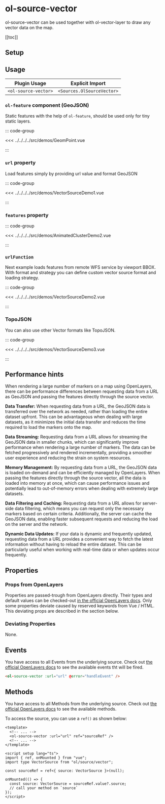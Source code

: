 # ol-source-vector

ol-source-vector can be used together with ol-vector-layer to draw any vector data on the map.

[[toc]]

<script setup>
import GeomPoint from "@demos/GeomPoint.vue"
import VectorSourceDemo1 from "@demos/VectorSourceDemo1.vue"
import VectorSourceDemo2 from "@demos/VectorSourceDemo2.vue"
import VectorSourceDemo3 from "@demos/VectorSourceDemo3.vue"
import AnimatedClusterDemo2 from "@demos/AnimatedClusterDemo2.vue"
</script>

## Setup

<!--@include: ../../sources.plugin.md-->

## Usage

| Plugin Usage         |      Explicit Import       |
| -------------------- | :------------------------: |
| `<ol-source-vector>` | `<Sources.OlSourceVector>` |

### `ol-feature` component (GeoJSON)

Static features with the help of `ol-feature`, should be used only for tiny static layers.

<ClientOnly>
<GeomPoint />
</ClientOnly>

::: code-group

<<< ../../../../src/demos/GeomPoint.vue

:::

### `url` property

Load features simply by providing url value and format GeoJSON

<ClientOnly>
<VectorSourceDemo1 />
</ClientOnly>

::: code-group

<<< ../../../../src/demos/VectorSourceDemo1.vue

:::

### `features` property

<ClientOnly>
<AnimatedClusterDemo2 />
</ClientOnly>

::: code-group

<<< ../../../../src/demos/AnimatedClusterDemo2.vue

:::

### `urlFunction`

Next example loads features from remote WFS service by viewport BBOX. With format and strategy you can define custom vector source format and loading strategy.

<ClientOnly>
<VectorSourceDemo2/>
</ClientOnly>

::: code-group

<<< ../../../../src/demos/VectorSourceDemo2.vue

:::

### TopoJSON

You can also use other Vector formats like TopoJSON.

<ClientOnly>
<VectorSourceDemo3/>
</ClientOnly>

::: code-group

<<< ../../../../src/demos/VectorSourceDemo3.vue

:::

## Performance hints

When rendering a large number of markers on a map using OpenLayers, there can be performance differences between requesting data from a URL as GeoJSON and passing the features directly through the source vector.

**Data Transfer:**
When requesting data from a URL, the GeoJSON data is transferred over the network as needed, rather than loading the entire dataset upfront.
This can be advantageous when dealing with large datasets, as it minimizes the initial data transfer and reduces the time required to load the markers onto the map.

**Data Streaming:**
Requesting data from a URL allows for streaming the GeoJSON data in smaller chunks, which can significantly improve performance when rendering a large number of markers.
The data can be fetched progressively and rendered incrementally, providing a smoother user experience and reducing the strain on system resources.

**Memory Management:**
By requesting data from a URL, the GeoJSON data is loaded on-demand and can be efficiently managed by OpenLayers.
When passing the features directly through the source vector, all the data is loaded into memory at once, which can cause performance issues and potentially lead to out-of-memory errors when dealing with extremely large datasets.

**Data Filtering and Caching:**
Requesting data from a URL allows for server-side data filtering, which means you can request only the necessary markers based on certain criteria.
Additionally, the server can cache the GeoJSON data, enabling faster subsequent requests and reducing the load on the server and the network.

**Dynamic Data Updates:**
If your data is dynamic and frequently updated, requesting data from a URL provides a convenient way to fetch the latest information without having to reload the entire dataset.
This can be particularly useful when working with real-time data or when updates occur frequently.

## Properties

### Props from OpenLayers

Properties are passed-trough from OpenLayers directly.
Their types and default values can be checked-out [in the official OpenLayers docs](https://openlayers.org/en/latest/apidoc/module-ol_source_Vector-VectorSource.html).
Only some properties deviate caused by reserved keywords from Vue / HTML.
This deviating props are described in the section below.

### Deviating Properties

None.

## Events

You have access to all Events from the underlying source.
Check out [the official OpenLayers docs](https://openlayers.org/en/latest/apidoc/module-ol_source_Vector-VectorSource.html) to see the available events tht will be fired.

```html
<ol-source-vector :url="url" @error="handleEvent" />
```

## Methods

You have access to all Methods from the underlying source.
Check out [the official OpenLayers docs](https://openlayers.org/en/latest/apidoc/module-ol_source_Vector-VectorSource.html) to see the available methods.

To access the source, you can use a `ref()` as shown below:

```vue
<template>
  <!-- ... -->
  <ol-source-vector :url="url" ref="sourceRef" />
  <!-- ... -->
</template>

<script setup lang="ts">
import { ref, onMounted } from "vue";
import type VectorSource from "ol/source/vector";

const sourceRef = ref<{ source: VectorSource }>(null);

onMounted(() => {
  const source: VectorSource = sourceRef.value?.source;
  // call your method on `source`
});
</script>
```
